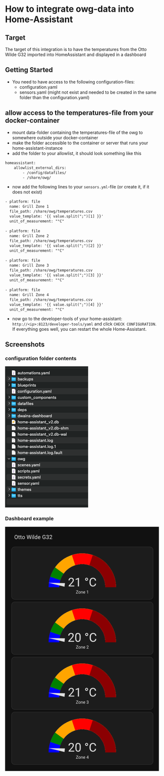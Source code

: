 # How to integrate owg-data into Home-Assistant

## Target
The target of this integration is to have the temperatures from the Otto Wilde G32 
imported into HomeAssistant and displayed in a dashboard

## Getting Started
* You need to have access to the following configuration-files:
  * configuration.yaml
  * sensors.yaml (might not exist and needed to be created in the same folder than the configuration.yaml)

## allow access to the temperatures-file from your docker-container
* mount data-folder containing the temperatures-file of the owg to somewhere outside your docker-container
* make the folder accessible to the container or server that runs your home-assistant-instance
* add the folder to your allowlist, it should look something like this

```
homeassistant:
    allowlist_external_dirs:
        - /config/datafiles/
        - /share/owg/
```

* now add the following lines to your `sensors.yml`-file (or create it, if it does not exist)

```
- platform: file
  name: Grill Zone 1
  file_path: /share/owg/temperatures.csv
  value_template: '{{ value.split(";")[1] }}'
  unit_of_measurement: "°C"

- platform: file
  name: Grill Zone 2
  file_path: /share/owg/temperatures.csv
  value_template: '{{ value.split(";")[2] }}'
  unit_of_measurement: "°C"

- platform: file
  name: Grill Zone 3
  file_path: /share/owg/temperatures.csv
  value_template: '{{ value.split(";")[3] }}'
  unit_of_measurement: "°C"

- platform: file
  name: Grill Zone 4
  file_path: /share/owg/temperatures.csv
  value_template: '{{ value.split(";")[4] }}'
  unit_of_measurement: "°C"
```

* now go to the developer-tools of your home-assistant: `http://<ip>:8123/developer-tools/yaml` 
and click `CHECK CONFIGURATION`. If everything goes well, you can restart the whole Home-Assistant.

## Screenshots
### configuration folder contents
![Config-Folder](images/hassio_config_folder.png)
### Dashboard example
![Dashboard](images/hassio_dashboard.png)